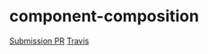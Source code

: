 # component-composition

[Submission PR](https://github.com/401-advanced-javascript-donna/component-composition/pull/1)
[Travis](https://travis-ci.com/401-advanced-javascript-donna/component-composition)
